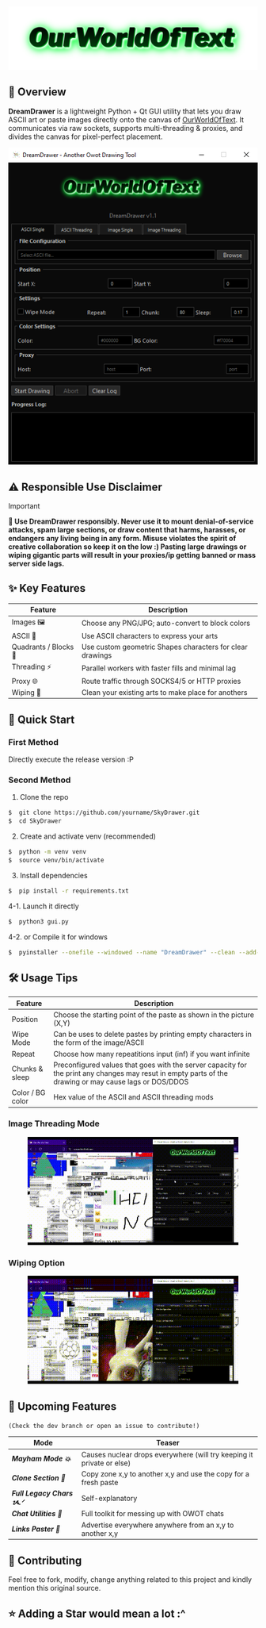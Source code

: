 <p align="center">
  <img src="./header.png">
</p>

## 📖 Overview
**DreamDrawer** is a lightweight Python + Qt GUI utility that lets you draw ASCII art or paste images directly onto the canvas of [OurWorldOfText](https://ourworldoftext.com).
It communicates via raw sockets, supports multi-threading & proxies, and divides the canvas for pixel-perfect placement.
<p align="center">
  <img src="./3.png">
</p>

## ⚠️ Responsible Use Disclaimer

> [!IMPORTANT]
> **🛑 Use DreamDrawer responsibly.
> Never use it to mount denial-of-service attacks, spam large sections, or draw content that harms, harasses, or endangers any living being in any form. Misuse violates the spirit of creative collaboration so keep it on the low :)
> Pasting large drawings or wiping gigantic parts will result in your proxies/ip getting banned or mass server side lags.**

## ✨ Key Features

| Feature             | Description                                                                |
| ----------------- | ------------------------------------------------------------------ |
| Images 🖼️ | Choose any PNG/JPG; auto-convert to block colors |
| ASCII 📝 | Use ASCII characters to express your arts |
| Quadrants / Blocks 🧩 | Use custom geometric Shapes characters for clear drawings |
| Threading ⚡ | Parallel workers with faster fills and minimal lag |
| Proxy 🌐 | Route traffic through SOCKS4/5 or HTTP proxies |
| Wiping 🧹 | Clean your existing arts to make place for anothers |

## 🚀 Quick Start
### First Method
Directly execute the release version :P

### Second Method

1. Clone the repo
```bash
$  git clone https://github.com/yourname/SkyDrawer.git
$  cd SkyDrawer
```
2. Create and activate venv (recommended)
```bash
$  python -m venv venv
$  source venv/bin/activate
```
3. Install dependencies
```bash
$  pip install -r requirements.txt
```
4-1. Launch it directly
```bash
$  python3 gui.py
```
4-2. or Compile it for windows
```bash
$  pyinstaller --onefile --windowed --name "DreamDrawer" --clean --add-data "header.png;." --add-data "favicon.ico;." --icon=favicon.ico --hidden-import=PyQt5.QtCore --hidden-import=PyQt5.QtGui --hidden-import=PyQt5.QtWidgets --hidden-import=PIL --hidden-import=websocket gui.py
```

## 🛠️ Usage Tips
| Feature             | Description                                                                |
| ----------------- | ------------------------------------------------------------------ |
| Position | Choose the starting point of the paste as shown in the picture (X,Y) |
| Wipe Mode | Can be uses to delete pastes by printing empty characters in the form of the image/ASCII |
| Repeat | Choose how many repeatitions input (inf) if you want infinite |
| Chunks & sleep | Preconfigured values that goes with the server capacity for the print any changes may resut in empty parts of the drawing or may cause lags or DOS/DDOS |
| Color / BG color | Hex value of the ASCII and ASCII threading mods |
### Image Threading Mode
<p align="center">
  <img src="./2.gif">
</p>

### Wiping Option
<p align="center">
  <img src="./1.gif">
</p>

## 🔮 Upcoming Features
`(Check the dev branch or open an issue to contribute!)`

| Mode             | Teaser                                                                |
| ----------------- | ------------------------------------------------------------------ |
| ***Mayham Mode 💥*** | Causes nuclear drops everywhere (will try keeping it private or else) |
| ***Clone Section 🧬*** | Copy zone x,y to another x,y and use the copy for a fresh paste |
| ***Full Legacy Chars ᝰ.ᐟ*** | Self-explanatory |
| ***Chat Utilities 💬*** | Full toolkit for messing up with OWOT chats |
| ***Links Paster 🔗*** | Advertise everywhere anywhere from an x,y to another x,y |

## 🤝 Contributing
Feel free to fork, modify, change anything related to this project and kindly mention this original source.

## ⭐ Adding a Star would mean a lot :^
